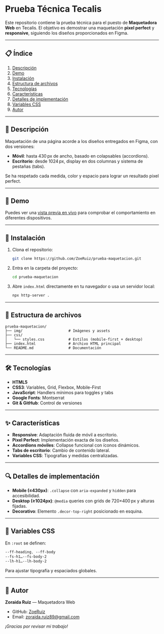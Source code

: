 # Prueba Técnica Tecalis

Este repositorio contiene la prueba técnica para el puesto de **Maquetadora Web** en Tecalis. El objetivo es demostrar una maquetación **pixel perfect** y **responsive**, siguiendo los diseños proporcionados en Figma.

---

## 📋 Índice

1. [Descripción](#descripción)
2. [Demo](#demo)
3. [Instalación](#instalación)
4. [Estructura de archivos](#estructura-de-archivos)
5. [Tecnologías](#tecnologías)
6. [Características](#características)
7. [Detalles de implementación](#detalles-de-implementación)
8. [Variables CSS](#variables-css)
9. [Autor](#autor)

---

## 📝 Descripción

Maquetación de una página acorde a los diseños entregados en Figma, con dos versiones:

* **Móvil**: hasta 430 px de ancho, basado en colapsables (accordions).
* **Escritorio**: desde 1024 px, display en dos columnas y sistema de pestañas (tabs).

Se ha respetado cada medida, color y espacio para lograr un resultado pixel perfect.

---

## 🚀 Demo

Puedes ver una [vista previa en vivo](#) para comprobar el comportamiento en diferentes dispositivos.

---

## 💾 Instalación

1. Clona el repositorio:

   ```bash
   git clone https://github.com/ZoeRuiz/prueba-maquetacion.git
   ```
2. Entra en la carpeta del proyecto:

   ```bash
   cd prueba-maquetacion
   ```
3. Abre `index.html` directamente en tu navegador o usa un servidor local:

   ```bash
   npx http-server .
   ```

---

## 📂 Estructura de archivos

```
prueba-maquetacion/
├── img/                     # Imágenes y assets
├── css/
│   └── styles.css           # Estilos (mobile-first + desktop)
├── index.html               # Archivo HTML principal
└── README.md                # Documentación
```

---

## 🛠 Tecnologías

* **HTML5**
* **CSS3**: Variables, Grid, Flexbox, Mobile-First
* **JavaScript**: Handlers mínimos para toggles y tabs
* **Google Fonts**: Montserrat
* **Git & GitHub**: Control de versiones

---

## ✨ Características

* **Responsive**: Adaptación fluida de móvil a escritorio.
* **Pixel Perfect**: Implementación exacta de los diseños.
* **Accordions móviles**: Collapse funcional con íconos dinámicos.
* **Tabs de escritorio**: Cambio de contenido lateral.
* **Variables CSS**: Tipografías y medidas centralizadas.

---

## 🔍 Detalles de implementación

* **Mobile (≤430px)**: `.collapse` con `aria-expanded` y `hidden` para accesibilidad.
* **Desktop (≥1024px)**: `@media` queries con grids de 720×400 px y alturas fijadas.
* **Decorativo**: Elemento `.decor-top-right` posicionado en esquina.

---

## 🎨 Variables CSS

En `:root` se definen:

```css
--ff-heading, --ff-body
--fs-h1…--fs-body-2
--lh-h1…--lh-body-2
```

Para ajustar tipografía y espaciados globales.

---

## 👤 Autor

**Zoraida Ruiz** — Maquetadora Web

* GitHub: [ZoeRuiz](https://github.com/ZoeRuiz)
* Email: [zoraida.ruiz89@gmail.com](mailto:zoraida.ruiz89@gmail.com)

*¡Gracias por revisar mi trabajo!*
